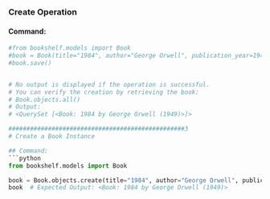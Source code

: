 ### Create Operation

#### Command:
```python
#from bookshelf.models import Book
#book = Book(title="1984", author="George Orwell", publication_year=1949)
#book.save()


# No output is displayed if the operation is successful.
# You can verify the creation by retrieving the book:
# Book.objects.all()
# Output:
# <QuerySet [<Book: 1984 by George Orwell (1949)>]>

#################################################3
# Create a Book Instance

## Command:
```python
from bookshelf.models import Book

book = Book.objects.create(title="1984", author="George Orwell", publication_year=1949)
book  # Expected Output: <Book: 1984 by George Orwell (1949)>




